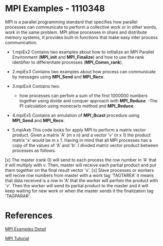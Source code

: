 # MPI Examples - 1110348

MPI is a parallel programming standard that specifies how parallel processes can communicate to perform a collective work or in other words, work in the same problem. MPI allow processes in share and distribute memory systems, It provides built-in functions that make easy inter process communication. 

* 1.mpiEx2 Contains two examples about how to initialize an MPI Parallel Environment 
(**MPI_init** and **MPI_Finalize**) and how to use the rank identifier to differentiate processes (**MPI_Comm_rank**).

* 2.mpiEx3 Contains two examples about how process can communicate by messages using **MPI_Send** and **MPI_Recv**.

* 3.mpiEx4 Contains two: 
  - how processes can perfom a sum of the first 1000000 numbers together
using divide and conquer approach with **MPI_Reduce**.
  -The PI calculation using monecarlo method and **MPI_Reduce**.
* 4.mpiEx5 Contains an emulation of **MPI_Bcast** procedure using **MPI_Send** and **MPI_Recv**.
* 5.mpiAxb This code looks for apply MPI to perform a matrix vector product. Given a matrix 'A' (m x n) and a vector 'v' (n x 1) the product matrix 'x' would be m x 1. Having in mind that all MPI processes has a copy of the values of 'A' and 'b'. I divided matriz vector product between processes as follows: 

[x] The master (rank 0) will send to each process the row number in 'A' that it will multiply with v. Then, master will receive each partial product and put them together on the final result vector 'x'.
[x] Slave processes or workers will recive row numbers from master with a work tag 'TAGTAREA' it means that data received is a row in 'A' that the worker will perfom the product with 'v'. Then the worker will send its partial product to the master and it will keep waiting for new work or when the master sends it the finalization tag 'TAGPARAR'.

# References 
[MPI Examples Detail](https://github.com/josanabr/distributedsystems/blob/master/MPI/README.md)

[MPI Tutorial](http://mpitutorial.com/)
